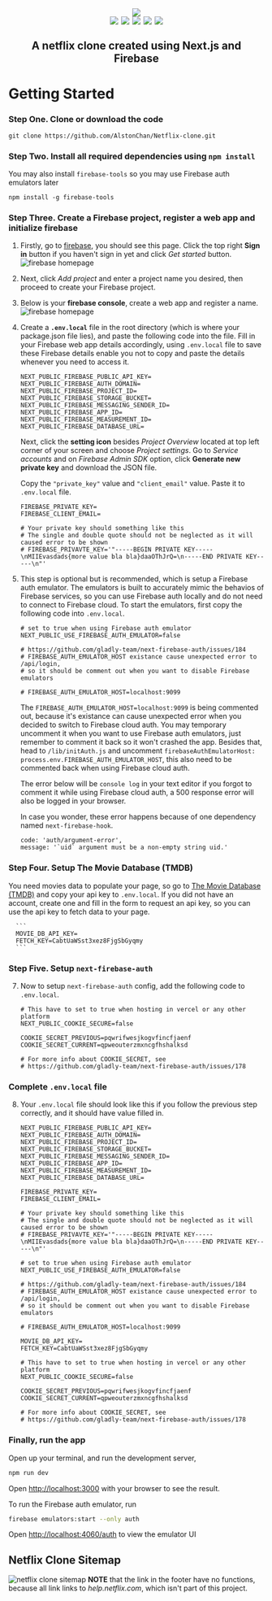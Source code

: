<div align="center" style='display: flex'> 
   <img style='margin: 0 auto ; max-width:700px' src='./public/images/NetflixLogo.png' /> 
</div>
<div align="center" style='display:flex; justify-content:center'>
  <img style='margin: 0 3px' src='https://img.shields.io/badge/javascript-%23323330.svg?style=for-the-badge&logo=javascript&logoColor=%23F7DF1E' /> 
  <img style='margin: 0 3px' src='https://img.shields.io/badge/react-%2320232a.svg?style=for-the-badge&logo=react&logoColor=%2361DAFB' /> 
  <img style='margin: 0 3px' src='https://img.shields.io/badge/Next-black?style=for-the-badge&logo=next.js&logoColor=white' /> 
  <img style='margin: 0 3px' src='https://img.shields.io/badge/firebase-%23039BE5.svg?style=for-the-badge&logo=firebase' />
  <img style='margin: 0 3px' src='https://img.shields.io/badge/vercel-%23000000.svg?style=for-the-badge&logo=vercel&logoColor=white' />
</div>
<h2 align="center" style="display: flex; justify-content:center;">A netflix clone created using Next.js and Firebase</h2>

# Getting Started

### Step One. Clone or download the code

```
git clone https://github.com/AlstonChan/Netflix-clone.git
```

### Step Two. Install all required dependencies using `npm install`

You may also install `firebase-tools` so you may use Firebase auth emulators later

```
npm install -g firebase-tools
```

### Step Three. Create a Firebase project, register a web app and initialize firebase

1.  Firstly, go to [firebase](https://firebase.google.com/), you should see this page. Click the top right **Sign in** button if you haven't sign in yet and click _Get started_ button.
    ![firebase homepage](./assets/firebase-home.jpg)

2.  Next, click _Add project_ and enter a project name you desired, then proceed to create your Firebase project.

3.  Below is your **firebase console**, create a web app and register a name.
    ![firebase homepage](./assets/firebase-console.jpg)

4.  Create a **`.env.local`** file in the root directory (which is where your package.json file lies), and paste the following code into the file. Fill in your Firebase web app details accordingly, using `.env.local` file to save these Firebase details enable you not to copy and paste the details whenever you need to access it.

    ```
    NEXT_PUBLIC_FIREBASE_PUBLIC_API_KEY=
    NEXT_PUBLIC_FIREBASE_AUTH_DOMAIN=
    NEXT_PUBLIC_FIREBASE_PROJECT_ID=
    NEXT_PUBLIC_FIREBASE_STORAGE_BUCKET=
    NEXT_PUBLIC_FIREBASE_MESSAGING_SENDER_ID=
    NEXT_PUBLIC_FIREBASE_APP_ID=
    NEXT_PUBLIC_FIREBASE_MEASUREMENT_ID=
    NEXT_PUBLIC_FIREBASE_DATABASE_URL=
    ```

    Next, click the **setting icon** besides _Project Overview_ located at top left corner of your screen and choose _Project settings_. Go to _Service accounts_ and on _Firebase Admin SDK_ option, click **Generate new private key** and download the JSON file.

    Copy the `"private_key"` value and `"client_email"` value. Paste it to `.env.local` file.

    ```
    FIREBASE_PRIVATE_KEY=
    FIREBASE_CLIENT_EMAIL=

    # Your private key should something like this
    # The single and double quote should not be neglected as it will caused error to be shown
    # FIREBASE_PRIVAVTE_KEY='"-----BEGIN PRIVATE KEY-----\nMIIEvasdads{more value bla bla}daaOThJrQ=\n-----END PRIVATE KEY-----\n"'

    ```

5.  This step is optional but is recommended, which is setup a Firebase auth emulator. The emulators is built to accurately mimic the behavios of Firebase services, so you can use Firebase auth locally and do not need to connect to Firebase cloud. To start the emulators, first copy the following code into `.env.local`.

    ```
    # set to true when using Firebase auth emulator
    NEXT_PUBLIC_USE_FIREBASE_AUTH_EMULATOR=false

    # https://github.com/gladly-team/next-firebase-auth/issues/184
    # FIREBASE_AUTH_EMULATOR_HOST existance cause unexpected error to /api/login,
    # so it should be comment out when you want to disable Firebase emulators

    # FIREBASE_AUTH_EMULATOR_HOST=localhost:9099
    ```

    The `FIREBASE_AUTH_EMULATOR_HOST=localhost:9099` is being commented out, because it's existance can cause unexpected error when you decided to switch to Firebase cloud auth. You may temporary uncomment it when you want to use Firebase auth emulators, just remember to comment it back so it won't crashed the app. Besides that, head to `/lib/initAuth.js` and uncomment `firebaseAuthEmulatorHost: process.env.FIREBASE_AUTH_EMULATOR_HOST`, this also need to be commented back when using Firebase cloud auth.

    The error below will be `console log` in your text editor if you forgot to comment it while using Firebase cloud auth, a 500 response error will also be logged in your browser.

    In case you wonder, these error happens because of one dependency named `next-firebase-hook`.

    ```
    code: 'auth/argument-error',
    message: '`uid` argument must be a non-empty string uid.'
    ```

### Step Four. Setup The Movie Database (TMDB)

You need movies data to populate your page, so go to [The Movie Database (TMDB)](https://www.themoviedb.org/) and copy your api key to `.env.local`. If you did not have an account, create one and fill in the form to request an api key, so you can use the api key to fetch data to your page.

      ```
      MOVIE_DB_API_KEY=
      FETCH_KEY=CabtUaWSst3xez8FjgSbGyqmy
      ```

### Step Five. Setup `next-firebase-auth`

7.  Now to setup `next-firebase-auth` config, add the following code to `.env.local`.

    ```
    # This have to set to true when hosting in vercel or any other platform
    NEXT_PUBLIC_COOKIE_SECURE=false

    COOKIE_SECRET_PREVIOUS=pqwrifwesjkogvfincfjaenf
    COOKIE_SECRET_CURRENT=qpweouterzmxncgfhshalksd

    # For more info about COOKIE_SECRET, see
    # https://github.com/gladly-team/next-firebase-auth/issues/178
    ```

### Complete `.env.local` file

8.  Your `.env.local` file should look like this if you follow the previous step correctly, and it should have value filled in.

    ```
    NEXT_PUBLIC_FIREBASE_PUBLIC_API_KEY=
    NEXT_PUBLIC_FIREBASE_AUTH_DOMAIN=
    NEXT_PUBLIC_FIREBASE_PROJECT_ID=
    NEXT_PUBLIC_FIREBASE_STORAGE_BUCKET=
    NEXT_PUBLIC_FIREBASE_MESSAGING_SENDER_ID=
    NEXT_PUBLIC_FIREBASE_APP_ID=
    NEXT_PUBLIC_FIREBASE_MEASUREMENT_ID=
    NEXT_PUBLIC_FIREBASE_DATABASE_URL=

    FIREBASE_PRIVATE_KEY=
    FIREBASE_CLIENT_EMAIL=

    # Your private key should something like this
    # The single and double quote should not be neglected as it will caused error to be shown
    # FIREBASE_PRIVAVTE_KEY='"-----BEGIN PRIVATE KEY-----\nMIIEvasdads{more value bla bla}daaOThJrQ=\n-----END PRIVATE KEY-----\n"'

    # set to true when using Firebase auth emulator
    NEXT_PUBLIC_USE_FIREBASE_AUTH_EMULATOR=false

    # https://github.com/gladly-team/next-firebase-auth/issues/184
    # FIREBASE_AUTH_EMULATOR_HOST existance cause unexpected error to /api/login,
    # so it should be comment out when you want to disable Firebase emulators

    # FIREBASE_AUTH_EMULATOR_HOST=localhost:9099

    MOVIE_DB_API_KEY=
    FETCH_KEY=CabtUaWSst3xez8FjgSbGyqmy

    # This have to set to true when hosting in vercel or any other platform
    NEXT_PUBLIC_COOKIE_SECURE=false

    COOKIE_SECRET_PREVIOUS=pqwrifwesjkogvfincfjaenf
    COOKIE_SECRET_CURRENT=qpweouterzmxncgfhshalksd

    # For more info about COOKIE_SECRET, see
    # https://github.com/gladly-team/next-firebase-auth/issues/178
    ```

### Finally, run the app

Open up your terminal, and run the development server,

```bash
npm run dev
```

Open [http://localhost:3000](http://localhost:3000) with your browser to see the result.

To run the Firebase auth emulator, run

```bash
firebase emulators:start --only auth
```

Open [http://localhost:4060/auth](http://localhost:4060/auth) to view the emulator UI

## Netflix Clone Sitemap

![netflix clone sitemap ](./assets/netflix-clone-sitemap.png)
**NOTE** that the link in the footer have no functions, because all link links to _help.netflix.com_, which isn't part of this project.
